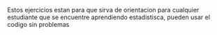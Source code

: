 Estos ejercicios estan para que sirva de orientacion
para cualquier estudiante que se encuentre aprendiendo
estadistisca, pueden usar el codigo sin problemas